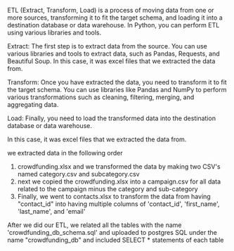 ETL (Extract, Transform, Load) is a process of moving data from one or more sources, transforming it to fit the target schema, and loading it into a destination database or data warehouse. In Python, you can perform ETL using various libraries and tools. 

Extract: The first step is to extract data from the source. You can use various libraries and tools to extract data, such as Pandas, Requests, and Beautiful Soup.  In this case, it was excel files that we extracted the data from.

Transform: Once you have extracted the data, you need to transform it to fit the target schema. You can use libraries like Pandas and NumPy to perform various transformations such as cleaning, filtering, merging, and aggregating data.

Load: Finally, you need to load the transformed data into the destination database or data warehouse. 


In this case, it was excel files that we extracted the data from.  

we extracted data in the following order
1. crowdfunding.xlsx and we transformed the data by making two CSV's named category.csv and subcategory.csv
2. next we copied the crowdfunding.xlsx into a campaign.csv for all data related to the campaign minus the category and sub-category
3. Finally, we went to contacts.xlsx to transform the data from having "contact_id" into having multiple columns of 'contact_id', 'first_name', 'last_name', and 'email'



After we did our ETL, we related all the tables with the name 'crowdfunding_db_schema.sql' and uploaded to postgres SQL under the name "crowdfunding_db" and included SELECT * statements of each table 
